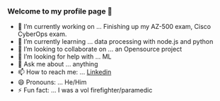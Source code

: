 ### Welcome to my profile page 👋



- 🔭 I’m currently working on ... Finishing up my AZ-500 exam, Cisco CyberOps exam.
- 🌱 I’m currently learning ...  data processing with node.js and python
- 👯 I’m looking to collaborate on ...  an Opensource project 
- 🤔 I’m looking for help with ... ML 
- 💬 Ask me about ... anything
- 📫 How to reach me: ... [Linkedin](https://www.linkedin.com/in/ir4engineer/)
- 😄 Pronouns: ... He/Him
- ⚡ Fun fact: ... I was a vol firefighter/paramedic

